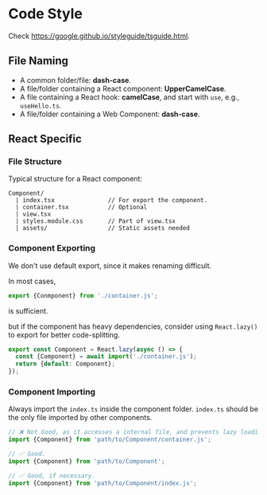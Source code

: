 # Code Style

Check https://google.github.io/styleguide/tsguide.html.

## File Naming

- A common folder/file: **dash-case**.
- A file/folder containing a React component: **UpperCamelCase**.
- A file containing a React hook: **camelCase**, and start with `use`, e.g., `useHello.ts`.
- A file/folder containing a Web Component: **dash-case**.

## React Specific

### File Structure

Typical structure for a React component:

```text
Component/
  | index.tsx               // For export the component.
  | container.tsx           // Optional
  | view.tsx
  | styles.module.css       // Part of view.tsx
  | assets/                 // Static assets needed
```

### Component Exporting

We don't use default export, since it makes renaming difficult.

In most cases,

```typescript
export {Conmponent} from './container.js';
```

is sufficient.

but if the component has heavy dependencies, consider using `React.lazy()` to export for better code-splitting.

```typescript
export const Component = React.lazy(async () => {
  const {Component} = await import('./container.js');
  return {default: Component};
});
```

### Component Importing

Always import the `index.ts` inside the component folder. `index.ts` should be the only file imported by other components.

```typescript
// ❌ Not Good, as it accesses a internal file, and prevents lazy loading.
import {Component} from 'path/to/Component/container.js';

// ✅ Good.
import {Component} from 'path/to/Component';

// ✅ Good, if necessary.
import {Component} from 'path/to/Component/index.js';
```
